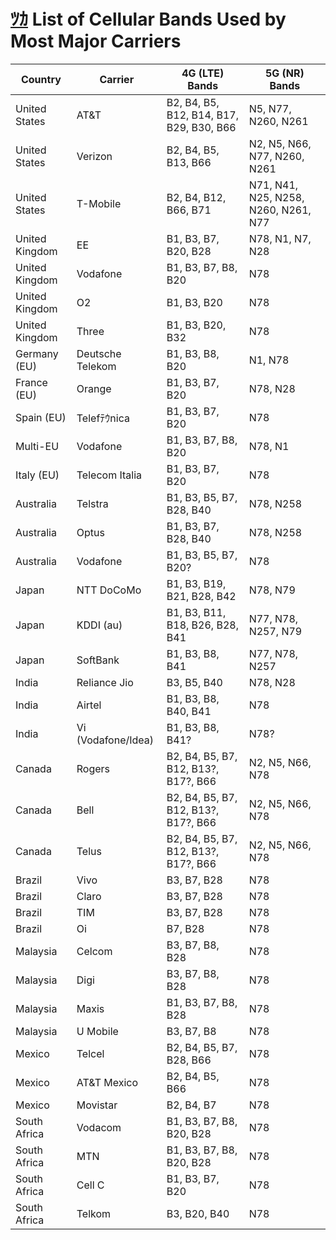 ﻿[ﾂｶ] List of Cellular Bands Used by Most Major Carriers
======================================================

| Country | Carrier | 4G (LTE) Bands | 5G (NR) Bands |
|----|----|----|----|
| United States | AT&T | B2, B4, B5, B12, B14, B17, B29, B30, B66 | N5, N77, N260, N261 |
| United States | Verizon | B2, B4, B5, B13, B66 | N2, N5, N66, N77, N260, N261 |
| United States | T-Mobile | B2, B4, B12, B66, B71 | N71, N41, N25, N258, N260, N261, N77 |
| United Kingdom | EE | B1, B3, B7, B20, B28 | N78, N1, N7, N28 |
| United Kingdom | Vodafone | B1, B3, B7, B8, B20 | N78 |
| United Kingdom | O2 | B1, B3, B20 | N78 |
| United Kingdom | Three | B1, B3, B20, B32 | N78 |
| Germany (EU) | Deutsche Telekom | B1, B3, B8, B20 | N1, N78 |
| France (EU) | Orange | B1, B3, B7, B20 | N78, N28 |
| Spain (EU) | Telefﾃｳnica | B1, B3, B7, B20 | N78 |
| Multi-EU | Vodafone | B1, B3, B7, B8, B20 | N78, N1 |
| Italy (EU) | Telecom Italia | B1, B3, B7, B20 | N78 |
| Australia | Telstra | B1, B3, B5, B7, B28, B40 | N78, N258 |
| Australia | Optus | B1, B3, B7, B28, B40 | N78, N258 |
| Australia | Vodafone | B1, B3, B5, B7, B20? | N78 |
| Japan | NTT DoCoMo | B1, B3, B19, B21, B28, B42 | N78, N79 |
| Japan | KDDI (au) | B1, B3, B11, B18, B26, B28, B41 | N77, N78, N257, N79 |
| Japan | SoftBank | B1, B3, B8, B41 | N77, N78, N257 |
| India | Reliance Jio | B3, B5, B40 | N78, N28 |
| India | Airtel | B1, B3, B8, B40, B41 | N78 |
| India | Vi (Vodafone/Idea) | B1, B3, B8, B41? | N78? |
| Canada | Rogers | B2, B4, B5, B7, B12, B13?, B17?, B66 | N2, N5, N66, N78 |
| Canada | Bell | B2, B4, B5, B7, B12, B13?, B17?, B66 | N2, N5, N66, N78 |
| Canada | Telus | B2, B4, B5, B7, B12, B13?, B17?, B66 | N2, N5, N66, N78 |
| Brazil | Vivo | B3, B7, B28 | N78 |
| Brazil | Claro | B3, B7, B28 | N78 |
| Brazil | TIM | B3, B7, B28 | N78 |
| Brazil | Oi | B7, B28 | N78 |
| Malaysia | Celcom | B3, B7, B8, B28 | N78 |
| Malaysia | Digi | B3, B7, B8, B28 | N78 |
| Malaysia | Maxis | B1, B3, B7, B8, B28 | N78 |
| Malaysia | U Mobile | B3, B7, B8 | N78 |
| Mexico | Telcel | B2, B4, B5, B7, B28, B66 | N78 |
| Mexico | AT&T Mexico | B2, B4, B5, B66 | N78 |
| Mexico | Movistar | B2, B4, B7 | N78 |
| South Africa | Vodacom | B1, B3, B7, B8, B20, B28 | N78 |
| South Africa | MTN | B1, B3, B7, B8, B20, B28 | N78 |
| South Africa | Cell C | B1, B3, B7, B20 | N78 |
| South Africa | Telkom | B3, B20, B40 | N78 |

  [ﾂｶ]: https://irlbox.com/#list-of-cellular-bands-used-by-most-major-carriers

